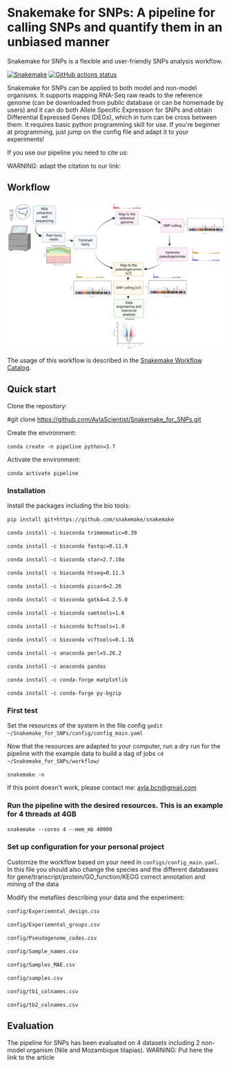 # Snakemake for SNPs: A pipeline for calling SNPs and quantify them in an unbiased manner
Snakemake for SNPs is a flexible and user-friendly SNPs analysis workflow.

[![Snakemake](https://img.shields.io/badge/snakemake-≥7.18.2.1-brightgreen.svg)](https://snakemake.github.io)
[![GitHub actions status](https://github.com/<owner>/<repo>/workflows/Tests/badge.svg?branch=main)](https://github.com/<owner>/<repo>/actions?query=branch%3Amain+workflow%3ATests)

Snakemake for SNPs can be applied to both model and non-model organisms. It supports mapping RNA-Seq raw reads to the reference genome (can be downloaded from public database or can be homemade by users) and it can do both Allele Specific Expression for SNPs and obtain Differential Expressed Genes (DEGs), which in turn can be cross between them. It requires basic python programming skill for use. If you're beginner at programming, just jump on the config file and adapt it to your experiments!

If you use our pipeline you need to cite us:

WARNING: adapt the citation to our link:

## Workflow
<img src="https://github.com/AylaScientist/Snakemake_for_SNPs/blob/master/Figure%201%20Pipeline%20white%20background.png" width="800">

The usage of this workflow is described in the [Snakemake Workflow Catalog](https://snakemake.github.io/snakemake-workflow-catalog/?usage=<owner>%2F<repo>).


## Quick start

Clone the repository:

#git clone https://github.com/AylaScientist/Snakemake_for_SNPs.git

Create the environment:

`conda create -n pipeline python=3.7`

Activate the environment:

`conda activate pipeline`

### Installation
Install the packages including the bio tools:

`pip install git+https://github.com/snakemake/snakemake`

`conda install -c bioconda trimmomatic=0.39`

`conda install -c bioconda fastqc=0.11.9`

`conda install -c bioconda star=2.7.10a`

`conda install -c bioconda htseq=0.11.3`

`conda install -c bioconda picard=2.26`

`conda install -c bioconda gatk4=4.2.5.0`

`conda install -c bioconda samtools=1.6`

`conda install -c bioconda bcftools=1.9`

`conda install -c bioconda vcftools=0.1.16`

`conda install -c anaconda perl=5.26.2`

`conda install -c anaconda pandas`

`conda install -c conda-forge matplotlib`

`conda install -c conda-forge py-bgzip`


### First test
Set the resources of the system in the file config
`gedit ~/Snakemake_for_SNPs/config/config_main.yaml`

Now that the resources are adapted to your computer, run a dry run for the pipeline with the example data to build a dag of jobs
`cd ~/Snakemake_for_SNPs/workflow/ `

`snakemake -n `

If this point doesn't work, please contact me: ayla.bcn@gmail.com


### Run the pipeline with the desired resources. This is an example for 4 threads at 4GB
`snakemake --cores 4 --mem_mb 40000 `


### Set up configuration for your personal project
Customize the workflow based on your need in `configs/config_main.yaml`.
In this file you should also change the species and the different databases for gene/transcript/protein/GO_function/KEGG correct annotation and mining of the data

Modify the metafiles describing your data and the experiment:

`config/Experiemntal_design.csv`

`config/Experiemntal_groups.csv`

`config/Pseudogenome_codes.csv`

`config/Sample_names.csv`

`config/Samples_MAE.csv`

`config/samples.csv`

`config/tb1_colnames.csv`

`config/tb2_colnames.csv`


## Evaluation
The pipeline for SNPs has been evaluated on 4 datasets including 2 non-model organism (Nile and Mozambique tilapias). 
WARNING: Put here the link to the article
